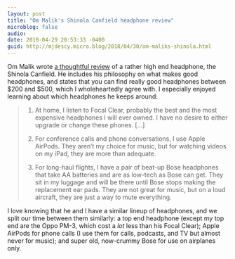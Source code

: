 ```yaml
---
layout: post
title: "Om Malik's Shinola Canfield headphone review"
microblog: false
audio: 
date: 2018-04-29 20:53:33 -0400
guid: http://mjdescy.micro.blog/2018/04/30/om-maliks-shinola.html
---
```

Om Malik wrote [a thoughtful review](https://om.co/2018/04/29/shinolas-canfield-headphones/) of a rather high end headphone, the Shinola Canfield. He includes his philosophy on what makes good headphones, and states that you can find really good headphones between $200 and $500, which I wholeheartedly agree with. I especially enjoyed learning about which headphones he keeps around:

> 1. At home, I listen to Focal Clear, probably the best and the most expensive headphones I will ever owned. I have no desire to either upgrade or change these phones. […]
> 
> 2. For conference calls and phone conversations, I use Apple AirPods. They aren’t my choice for music, but for watching videos on my iPad, they are more than adequate.
> 
> 3. For long-haul flights, I have a pair of beat-up Bose headphones that take AA batteries and are as low-tech as Bose can get. They sit in my luggage and will be there until Bose stops making the replacement ear pads. They are not great for music, but on a loud aircraft, they are just a way to mute everything.

I love knowing that he and I have a similar lineup of headphones, and we split our time between them similarly: a top end headphone (except my top end are the Oppo PM-3, which cost a _lot_ less than his Focal Clear); Apple AirPods for phone calls (I use them for calls, podcasts, and TV but almost never for music); and super old, now-crummy Bose for use on airplanes only. 

